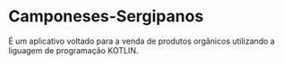 # Camponeses-Sergipanos

É um aplicativo voltado para a venda de produtos orgânicos utilizando a liguagem de programação KOTLIN.
